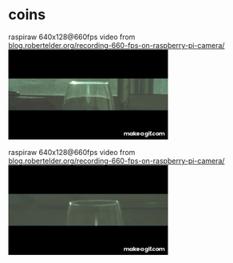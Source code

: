 # coins

raspiraw 640x128@660fps video from   
[blog.robertelder.org/recording-660-fps-on-raspberry-pi-camera/](blog.robertelder.org/recording-660-fps-on-raspberry-pi-camera/)  
![glass1](../res/World_s_Cheapest_High_speed_Camera_For_6_With_660FPS_glass_1.gif)

raspiraw 640x128@660fps video from   
[blog.robertelder.org/recording-660-fps-on-raspberry-pi-camera/](blog.robertelder.org/recording-660-fps-on-raspberry-pi-camera/)  
![glass2](../res/World_s_Cheapest_High_speed_Camera_For_6_With_660FPS_glass_2.gif)

